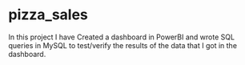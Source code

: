 # pizza_sales
In this project I have Created a dashboard in PowerBI and wrote SQL queries in MySQL to test/verify the results of the data
that I got in the dashboard.
